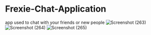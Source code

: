 
# Frexie-Chat-Application
app used to chat with your friends or new people 
![Screenshot (263)](https://user-images.githubusercontent.com/84376570/132783967-11860b30-c8ca-4fd0-84d5-de242af75acb.png)![Screenshot (264)](https://user-images.githubusercontent.com/84376570/132783988-a1e9f7f1-2467-4275-9638-514e2e347436.png)
![Screenshot (265)](https://user-images.githubusercontent.com/84376570/132783992-c4ab4e2f-df26-4ea6-8591-217c797ef505.png)
